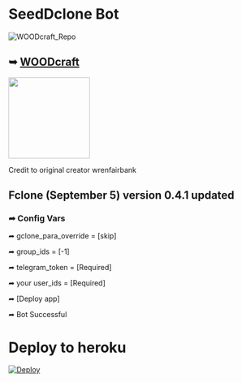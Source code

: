 # SeedDclone Bot

![WOODcraft_Repo](https://user-images.githubusercontent.com/72670667/177208517-73cec68a-56aa-454e-8ace-c028f1910297.jpg)

## ➥ [WOODcraft](https://github.com/woodcraft5)
<p><a href="https://github.com/woodcraft5https://github.com/woodcraft5"> <img src="https://img.shields.io/badge/Repo%20%E2%96%BA-WOODcraft-blue" width="160""/></a></p>

Credit to original creator wrenfairbank

## Fclone (September 5) version 0.4.1 updated

### ➦ Config Vars 

➦ gclone_para_override = [skip]

➦ group_ids = [-1]

➦ telegram_token = [Required]

➦ your user_ids = [Required]

➦ [Deploy app]

➦ Bot Successful


# Deploy to heroku

[![Deploy](https://www.herokucdn.com/deploy/button.svg)](https://dashboard.heroku.com/new?template=https://github.com/angel-loveyou/SEED-clone)
